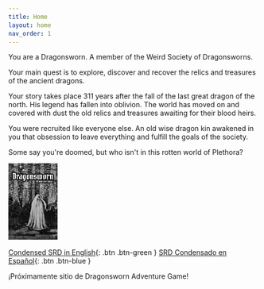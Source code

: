 ```yaml
---
title: Home
layout: home
nav_order: 1
---
```

You are a Dragonsworn. A member of the Weird Society of Dragonsworns. 

Your main quest is to explore, discover and recover the relics and treasures of the ancient dragons.

Your story takes place 311 years after the fall of the last great dragon of the north. His legend has fallen into oblivion. The world has moved on and covered with dust the old relics and treasures awaiting for their blood heirs.

You were recruited like everyone else. An old wise dragon kin awakened in you that obsession to leave everything and fulfill the goals of the society. 

Some say you're doomed, but who isn't in this rotten  world of Plethora?

<img src="/imagenes/portada/cover.jpg" style="zoom:15%;" />

[Condensed SRD in English](https://dragonswornrpg.com/SRD-EN.html){: .btn .btn-green }
[SRD Condensado en Español](https://dragonswornrpg.com/SRD-EN.html){: .btn .btn-blue }




¡Próximamente sitio de Dragonsworn Adventure Game!
